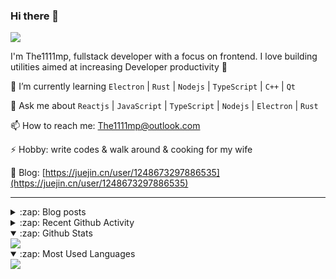 ### Hi there 👋

![](https://komarev.com/ghpvc/?username=1111mp&color=green)

I'm The1111mp, fullstack developer with a focus on frontend. I love building utilities aimed at increasing Developer productivity 🙌

🌱 I’m currently learning `Electron` | `Rust` | `Nodejs` | `TypeScript` | `C++` | `Qt`

💬 Ask me about `Reactjs` | `JavaScript` | `TypeScript` | `Nodejs` | `Electron` | `Rust`

📫 How to reach me: <a href="mailto:The1111mp@outlook.com">The1111mp@outlook.com</a>

⚡ Hobby: write codes & walk around & cooking for my wife

📖 Blog: [https://juejin.cn/user/1248673297886535](https://juejin.cn/user/1248673297886535)

***

<details>
  <summary>:zap: Blog posts</summary>

  - [这里有从零开始构建现代化前端UI组件库所需要的一切](https://juejin.cn/post/7324011329883045915)
  - [使用 nvm-desktop 轻松安装和管理多个 node 版本](https://juejin.cn/post/7267791228872179727)
  - [Electron 中集成 SQLite3 数据库的最佳实践](https://juejin.cn/post/7202807471881306172)
  - [从0开发IM，单聊群聊在线离线消息以及消息的已读未读功能](https://juejin.cn/post/7202583557751865401)
  - [Electron（网页）中实现接近微信消息发送体验的消息输入框及界面](https://juejin.cn/post/7252505446396575781)
  - [Qt中基于QWebEngineView和QWebChannel实现与web的交互](https://juejin.cn/post/7238423148555501629)
</details>

<details>
  <summary>:zap: Recent Github Activity</summary>

  <!--START_SECTION:activity-->
1. 🗣 Commented on [#162](https://github.com/1111mp/nvm-desktop/issues/162#issuecomment-2646834601) in [1111mp/nvm-desktop](https://github.com/1111mp/nvm-desktop)
2. 🗣 Commented on [#133](https://github.com/1111mp/nvm-desktop/issues/133#issuecomment-2646833865) in [1111mp/nvm-desktop](https://github.com/1111mp/nvm-desktop)
3. 💪 Opened PR [#161](https://github.com/1111mp/nvm-desktop/pull/161) in [1111mp/nvm-desktop](https://github.com/1111mp/nvm-desktop)
4. 🗣 Commented on [#133](https://github.com/1111mp/nvm-desktop/issues/133#issuecomment-2646091253) in [1111mp/nvm-desktop](https://github.com/1111mp/nvm-desktop)
5. 🗣 Commented on [#160](https://github.com/1111mp/nvm-desktop/issues/160#issuecomment-2643001751) in [1111mp/nvm-desktop](https://github.com/1111mp/nvm-desktop)
6. 🗣 Commented on [#159](https://github.com/1111mp/nvm-desktop/issues/159#issuecomment-2635826350) in [1111mp/nvm-desktop](https://github.com/1111mp/nvm-desktop)
7. 🎉 Merged PR [#158](https://github.com/1111mp/nvm-desktop/pull/158) in [1111mp/nvm-desktop](https://github.com/1111mp/nvm-desktop)
8. 💪 Opened PR [#158](https://github.com/1111mp/nvm-desktop/pull/158) in [1111mp/nvm-desktop](https://github.com/1111mp/nvm-desktop)
9. 🗣 Commented on [#157](https://github.com/1111mp/nvm-desktop/issues/157#issuecomment-2628764837) in [1111mp/nvm-desktop](https://github.com/1111mp/nvm-desktop)
10. 🗣 Commented on [#133](https://github.com/1111mp/nvm-desktop/issues/133#issuecomment-2613856820) in [1111mp/nvm-desktop](https://github.com/1111mp/nvm-desktop)
  <!--END_SECTION:activity-->
</details>

<details open>
  <summary>:zap: Github Stats</summary>

  <img align="center" src="https://github-readme-stats-sigma-five.vercel.app/api?username=1111mp&show_icons=true&hide_border=true&theme=gruvbox" />
</details>

<details open>
  <summary>:zap: Most Used Languages</summary>

  <img align="center" src="https://github-readme-stats-sigma-five.vercel.app/api/top-langs/?username=1111mp&layout=compact&show_icons=true&hide_border=true&theme=gruvbox" />
</details>


<!--
**1111mp/1111mp** is a ✨ _special_ ✨ repository because its `README.md` (this file) appears on your GitHub profile.

Here are some ideas to get you started:

- 🔭 I’m currently working on ...
- 🌱 I’m currently learning ...
- 👯 I’m looking to collaborate on ...
- 🤔 I’m looking for help with ...
- 💬 Ask me about ...
- 📫 How to reach me: ...
- 😄 Pronouns: ...
- ⚡ Fun fact: ...
-->
